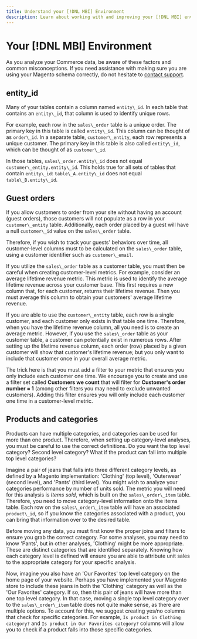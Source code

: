 ```yaml
---
title: Understand your [!DNL MBI] Environment
description: Learn about working with and improving your [!DNL MBI] environment. 
---
```

# Your [!DNL MBI] Environment

As you analyze your Commerce data, be aware of these factors and common misconceptions. If you need assistance with making sure you are using your Magento schema correctly, do not hesitate to [contact support](../getting-started/support.md).

## entity\_id

Many of your tables contain a column named `entity\_id`. In each table that contains an `entity\_id`, that column is used to identify unique rows.

For example, each row in the `sales\_order` table is a unique order. The primary key in this table is called `entity\_id`. This column can be thought of as `order\_id`. In a separate table, `customer\_entity`, each row represents a unique customer. The primary key in this table is also called `entity\_id`, which can be thought of as `customer\_id`.

In those tables, `sales\_order.entity\_id` does not equal `customer\_entity.entity\_id`. This holds true for all sets of tables that contain `entity\_id`: `table\_A.entity\_id` does not equal `table\_B.entity\_id`.

## Guest orders

If you allow customers to order from your site without having an account (guest orders), those customers will not populate as a row in your `customer\_entity` table. Additionally, each order placed by a guest will have a null `customer\_id` value on the `sales\_order` table.

Therefore, if you wish to track your guests' behaviors over time, all customer-level columns must to be calculated on the `sales\_order` table, using a customer identifier such as `customer\_email`.

If you utilize the `sales\_order` table as a customer table, you must then be careful when creating customer-level metrics. For example, consider an average lifetime revenue metric. This metric is used to identify the average lifetime revenue across your customer base. This first requires a new column that, for each customer, returns their lifetime revenue. Then you must average this column to obtain your customers' average lifetime revenue.

If you are able to use the `customer\_entity` table, each row is a single customer, and each customer only exists in that table one time. Therefore, when you have the lifetime revenue column, all you need is to create an average metric. However, if you use the `sales\_order` table as your customer table, a customer can potentially exist in numerous rows. After setting up the lifetime revenue column, each order (row) placed by a given customer will show that customer's lifetime revenue; but you only want to include that customer once in your overall average metric.

The trick here is that you must add a filter to your metric that ensures you only include each customer one time. We encourage you to create and use a filter set called **Customers we count** that will filter for **Customer's order number = 1** (among other filters you may need to exclude unwanted customers). Adding this filter ensures you will only include each customer one time in a customer-level metric.

## Products and categories

Products can have multiple categories, and categories can be used for more than one product. Therefore, when setting up category-level analyses, you must be careful to use the correct definitions. Do you want the top level category? Second level category? What if the product can fall into multiple top level categories?

Imagine a pair of jeans that falls into three different category levels, as defined by a Magento implementation: 'Clothing' (top level), 'Outerwear' (second level), and 'Pants' (third level). You might wish to analyze your categories performance by number of units sold. The metric you will need for this analysis is _Items sold_, which is built on the `sales\_order\_item` table. Therefore, you need to move category-level information onto the items table. Each row on the `sales\_order\_item` table will have an associated `product\_id`, so if you know the categories associated with a product, you can bring that information over to the desired table.

Before moving any data, you must first know the proper joins and filters to ensure you grab the correct category. For some analyses, you may need to know 'Pants', but in other analyses, 'Clothing' might be more appropriate. These are distinct categories that are identified separately. Knowing how each category level is defined will ensure you are able to attribute unit sales to the appropriate category for your specific analysis.

Now, imagine you also have an 'Our Favorites' top level category on the home page of your website. Perhaps you have implemented your Magento store to include these jeans in both the 'Clothing' category as well as the 'Our Favorites' category. If so, then this pair of jeans will have more than one top level category. In that case, moving a single top level category over to the `sales\_order\_item` table does not quite make sense, as there are multiple options. To account for this, we suggest creating yes/no columns that check for specific categories. For example, `Is product in Clothing category?` and `Is product in Our Favorites category?` columns will allow you to check if a product falls into those specific categories.
